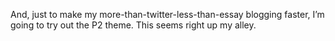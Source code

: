 And, just to make my more-than-twitter-less-than-essay blogging faster, I&#8217;m going to try out the P2 theme. This seems right up my alley.
